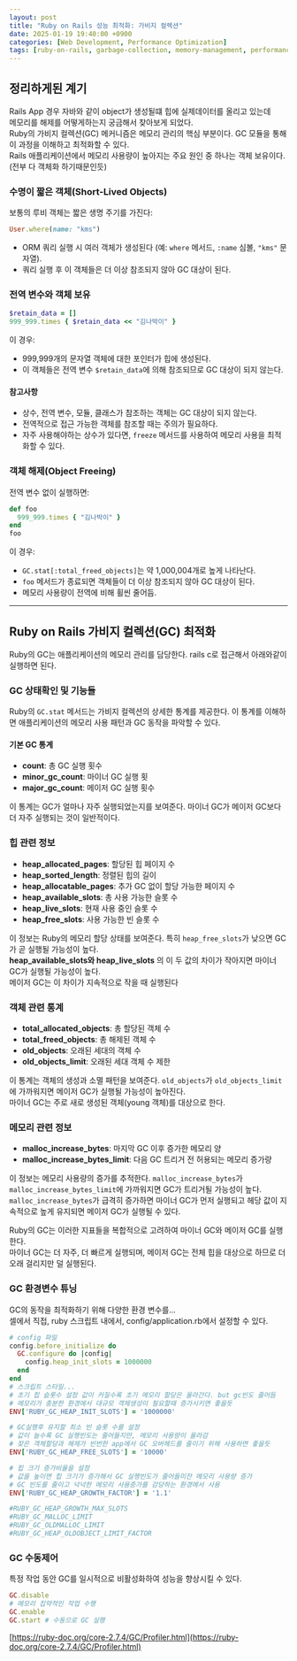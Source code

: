 ```yaml
---
layout: post
title: "Ruby on Rails 성능 최적화: 가비지 컬렉션"
date: 2025-01-19 19:40:00 +0900
categories: [Web Development, Performance Optimization]
tags: [ruby-on-rails, garbage-collection, memory-management, performance-tuning, rails-optimization]
---
```


## 정리하게된 계기
Rails App 경우 자바와 같이 object가 생성될떄 힙에 실제데이터를 올리고 있는데       
메모리를 해제를 어떻게하는지 궁금해서 찾아보게 되었다.      
Ruby의 가비지 컬렉션(GC) 메커니즘은 메모리 관리의 핵심 부분이다. GC 모듈을 통해 이 과정을 이해하고 최적화할 수 있다.     
Rails 애플리케이션에서 메모리 사용량이 높아지는 주요 원인 중 하나는 객체 보유이다. (전부 다 객체화 하기때문인듯)     

### 수명이 짧은 객체(Short-Lived Objects)
보통의 루비 객체는 짧은 생명 주기를 가진다:
```ruby
User.where(name: "kms")
```
- ORM 쿼리 실행 시 여러 객체가 생성된다 (예: `where` 메서드, `:name` 심볼, `"kms"` 문자열).
- 쿼리 실행 후 이 객체들은 더 이상 참조되지 않아 GC 대상이 된다.      

### 전역 변수와 객체 보유
```ruby
$retain_data = []
999_999.times { $retain_data << "김나박이" }
```

이 경우:
- 999,999개의 문자열 객체에 대한 포인터가 힙에 생성된다.     
- 이 객체들은 전역 변수 `$retain_data`에 의해 참조되므로 GC 대상이 되지 않는다.       

#### 참고사항
- 상수, 전역 변수, 모듈, 클래스가 참조하는 객체는 GC 대상이 되지 않는다.
- 전역적으로 접근 가능한 객체를 참조할 때는 주의가 필요하다.
- 자주 사용해야하는 상수가 있다면, `freeze` 메서드를 사용하여 메모리 사용을 최적화할 수 있다.       

### 객체 해제(Object Freeing)
전역 변수 없이 실행하면:
```ruby
def foo
  999_999.times { "김나박이" }
end
foo
```
이 경우:
- `GC.stat[:total_freed_objects]`는 약 1,000,004개로 높게 나타난다.         
- `foo` 메서드가 종료되면 객체들이 더 이상 참조되지 않아 GC 대상이 된다.     
- 메모리 사용량이 전역에 비해 휠씬 줄어듬.     

---
## Ruby on Rails 가비지 컬렉션(GC) 최적화

Ruby의 GC는 애플리케이션의 메모리 관리를 담당한다. rails c로 접근해서 아래와같이 실행하면 된다.   

### GC 상태확인 및 기능들
Ruby의 `GC.stat` 메서드는 가비지 컬렉션의 상세한 통계를 제공한다. 이 통계를 이해하면 애플리케이션의 메모리 사용 패턴과 GC 동작을 파악할 수 있다.

#### 기본 GC 통계
- **count**: 총 GC 실행 횟수
- **minor_gc_count**: 마이너 GC 실행 횟
- **major_gc_count**: 메이저 GC 실행 횟수

이 통계는 GC가 얼마나 자주 실행되었는지를 보여준다. 마이너 GC가 메이저 GC보다 더 자주 실행되는 것이 일반적이다.      

### 힙 관련 정보
- **heap_allocated_pages**: 할당된 힙 페이지 수    
- **heap_sorted_length**: 정렬된 힙의 길이     
- **heap_allocatable_pages**: 추가 GC 없이 할당 가능한 페이지 수     
- **heap_available_slots**: 총 사용 가능한 슬롯 수     
- **heap_live_slots**: 현재 사용 중인 슬롯 수      
- **heap_free_slots**: 사용 가능한 빈 슬롯 수        

이 정보는 Ruby의 메모리 할당 상태를 보여준다. 특히 `heap_free_slots`가 낮으면 GC가 곧 실행될 가능성이 높다.        
**heap_available_slots와 heap_live_slots** 의 이 두 값의 차이가 작아지면 마이너 GC가 실행될 가능성이 높다.     
메이저 GC는 이 차이가 지속적으로 작을 때 실행된다      


### 객체 관련 통계
- **total_allocated_objects**: 총 할당된 객체 수        
- **total_freed_objects**: 총 해제된 객체 수           
- **old_objects**: 오래된 세대의 객체 수      
- **old_objects_limit**: 오래된 세대 객체 수 제한       

이 통계는 객체의 생성과 소멸 패턴을 보여준다. `old_objects`가 `old_objects_limit`에 가까워지면 메이저 GC가 실행될 가능성이 높아진다.     
마이너 GC는 주로 새로 생성된 객체(young 객체)를 대상으로 한다.              

### 메모리 관련 정보
- **malloc_increase_bytes**: 마지막 GC 이후 증가한 메모리 양             
- **malloc_increase_bytes_limit**: 다음 GC 트리거 전 허용되는 메모리 증가량              

이 정보는 메모리 사용량의 증가를 추적한다. `malloc_increase_bytes`가 `malloc_increase_bytes_limit`에 가까워지면 GC가 트리거될 가능성이 높다.         
 `malloc_increase_bytes`가 급격히 증가하면 마이너 GC가 먼저 실행되고 헤당 값이 지속적으로 높게 유지되면 메이저 GC가 실행될 수 있다.

Ruby의 GC는 이러한 지표들을 복합적으로 고려하여 마이너 GC와 메이저 GC를 실행한다.         
마이너 GC는 더 자주, 더 빠르게 실행되며, 메이저 GC는 전체 힙을 대상으로 하므로 더 오래 걸리지만 덜 실행된다.       

### GC 환경변수 튜닝

GC의 동작을 최적화하기 위해 다양한 환경 변수를...      
셀에서 직접, ruby 스크립트 내에서, config/application.rb에서 설정할 수 있다.     

```ruby
# config 파일
config.before_initialize do
  GC.configure do |config|
    config.heap_init_slots = 1000000
  end
end
# 스크립트 스타일...
# 초기 힙 슰롯수 설정 값이 커질수록 초기 메모리 할당은 올라간다. but gc빈도 줄어듬
# 메모리가 충분한 환경에서 대규모 객체생성이 필요할때 증가시키면 좋을듯
ENV['RUBY_GC_HEAP_INIT_SLOTS'] = '1000000' 

# GC실행후 유지할 최소 빈 슬롯 수를 설정
# 값이 늘수록 GC 실행빈도는 줄어들지만, 메모리 사용량이 올라감
# 잦은 객체할당과 해제가 빈번한 app에서 GC 오버헤드를 줄이기 위해 사용하면 좋을듯
ENV['RUBY_GC_HEAP_FREE_SLOTS'] = '10000'

# 힙 크기 증가비율을 설정
# 값을 높이면 힙 크기가 증가해서 GC 실행빈도가 줄어들미잔 메모리 사용량 증가
# GC 빈도를 줄이고 넉넉한 메모리 사용증가를 감당하는 환경에서 사용
ENV['RUBY_GC_HEAP_GROWTH_FACTOR'] = '1.1'     

#RUBY_GC_HEAP_GROWTH_MAX_SLOTS
#RUBY_GC_MALLOC_LIMIT
#RUBY_GC_OLDMALLOC_LIMIT
#RUBY_GC_HEAP_OLDOBJECT_LIMIT_FACTOR
```


### GC 수동제어

특정 작업 동안 GC를 일시적으로 비활성화하여 성능을 향상시킬 수 있다.   

```ruby
GC.disable
# 메모리 집약적인 작업 수행
GC.enable
GC.start # 수동으로 GC 실행
```

[https://ruby-doc.org/core-2.7.4/GC/Profiler.html](https://ruby-doc.org/core-2.7.4/GC/Profiler.html)